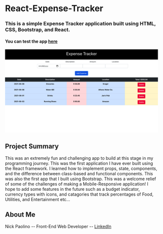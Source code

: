 # React-Expense-Tracker

### This is a simple Expense Tracker application built using HTML, CSS, Bootstrap, and React.
 
#### You can test the app [here](https://nick-p-react-expense-tracker.herokuapp.com/) 

![](./src/ReactExpenseTrackerScreenshot.png)

## Project Summary

This was an extremely fun and challenging app to build at this stage in my programming journey. This was the first 
application I have ever built using the React framework. I learned how to implement props, state, components, and the 
difference between class-based and functional components. This was also the first app that I built using Bootstrap. 
This was a welcome relief of some of the challenges of making a Mobile-Responsive application! I hope to add some features in the future such as a budget indicator, currency types with icons, and catagories that track percentages of Food, Utilities, and Entertainment etc... 

## About Me

Nick Paolino -- Front-End Web Developer -- [LinkedIn](https://www.linkedin.com/in/nick-paolino-00469291/)